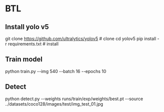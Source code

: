 # BTL

## Install yolo v5
git clone https://github.com/ultralytics/yolov5  # clone
cd yolov5
pip install -r requirements.txt  # install

## Train model
python train.py --img 540 --batch 16 --epochs 10

## Detect 
python detect.py --weights runs/train/exp/weights/best.pt  --source ../datasets/coco128/images/test/img_test_01.jpg
